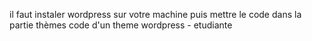il faut instaler wordpress sur votre machine puis mettre le code dans la partie thèmes
code d'un theme wordpress - etudiante

